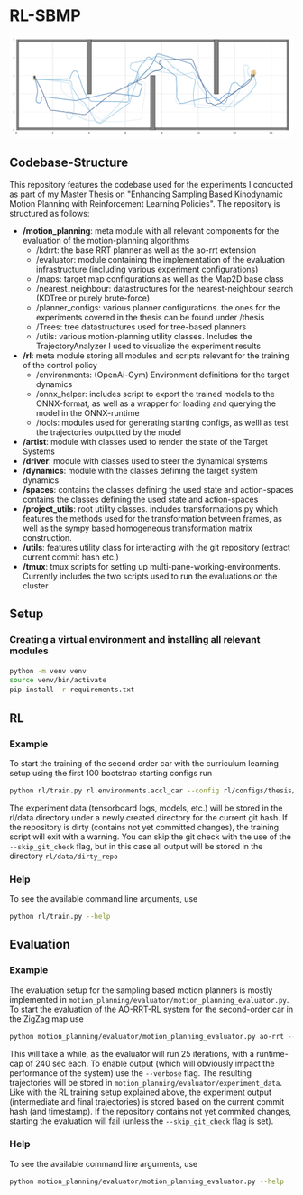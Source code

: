 # RL-SBMP
![AO-RRT-RL: first-order car zig zag map](figures/trajectory_overlay_first_order_car_zigzag_rl_2023-08-04_13_48.png)

## Codebase-Structure
This repository features the codebase used for the experiments I conducted as part of my Master Thesis on "Enhancing Sampling Based Kinodynamic Motion Planning with Reinforcement Learning Policies".
The repository is structured as follows:
- **/motion_planning**: meta module with all relevant components for the evaluation of the motion-planning algorithms
    - /kdrrt: the base RRT planner as well as the ao-rrt extension
    - /evaluator: module containing the implementation of the evaluation infrastructure (including various experiment configurations)
    - /maps: target map configurations as well as the Map2D base class
    - /nearest_neighbour: datastructures for the nearest-neighbour search (KDTree or purely brute-force)
    - /planner_configs: various planner configurations. the ones for the experiments covered in the thesis can be found under /thesis
    - /Trees: tree datastructures used for tree-based planners
    - /utils: various motion-planning utility classes. Includes the TrajectoryAnalyzer I used to visualize the experiment results
- **/rl**: meta module storing all modules and scripts relevant for the training of the control policy
  - /environments: (OpenAi-Gym) Environment definitions for the target dynamics
  - /onnx_helper: includes script to export the trained models to the ONNX-format, as well as a wrapper for loading and querying the model in the ONNX-runtime
  - /tools: modules used for generating starting configs, as welll as test the trajectories outputted by the model
- **/artist**: module with classes used to render the state of the Target Systems 
- **/driver**: module with classes used to steer the dynamical systems
- **/dynamics**: module with the classes defining the target system dynamics
- **/spaces**: contains the classes defining the used state and action-spaces contains the classes defining the used state and action-spaces
- **/project\_utils**: root utility classes. includes transformations.py which features the methods used for the transformation between frames, as well as the sympy based homogeneous transformation matrix construction.
- **/utils**: features utility class for interacting with the git repository (extract current commit hash etc.)
- **/tmux**: tmux scripts for setting up multi-pane-working-environments. Currently includes the two scripts used to run the evaluations on the cluster

## Setup
### Creating a virtual environment and installing all relevant modules
```bash
python -m venv venv
source venv/bin/activate
pip install -r requirements.txt
```
## RL
### Example
To start the training of the second order car with the curriculum learning setup using the first 100 bootstrap starting configs run
```bash
python rl/train.py rl.environments.accl_car --config rl/configs/thesis/curriculum/curriculum_learning_config_100.yaml -n 1_000_000
```
The experiment data (tensorboard logs, models, etc.)  will be stored in the rl/data directory under a newly created directory for the current git hash.
If the repository is dirty (contains not yet committed changes), the training script will exit with a warning.
You can skip the git check with the use of the `--skip_git_check` flag, but in this case all output will be stored in the directory `rl/data/dirty_repo`
### Help
To see the available command line arguments, use
```bash
python rl/train.py --help
```

## Evaluation
### Example
The evaluation setup for the sampling based motion planners is mostly implemented in `motion_planning/evaluator/motion_planning_evaluator.py`.
To start the evaluation of the AO-RRT-RL system for the second-order car in the ZigZag map use
```bash
python motion_planning/evaluator/motion_planning_evaluator.py ao-rrt --conf motion_planning/evaluator/experiment_configs/cluster/thesis/second-order-car/zigzag/2023-07-25_9_second_order_car_zigzag_rl.yaml 
```
This will take a while, as the evaluator will run 25 iterations, with a runtime-cap of 240 sec each.
To enable output (which will obviously impact the performance of the system) use the `--verbose` flag.
The resulting trajectories will be stored in `motion_planning/evaluator/experiment_data`. Like with the RL training setup explained
above, the experiment output (intermediate and final trajectories) is stored based on the current commit hash (and timestamp).
If the repository contains not yet commited changes, starting the evaluation will fail (unless the `--skip_git_check` flag is set).

### Help
To see the available command line arguments, use
```bash
python motion_planning/evaluator/motion_planning_evaluator.py --help
```






